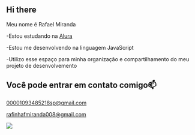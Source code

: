 ## Hi there 

Meu nome é Rafael Miranda

-Estou estudando na [Alura](https://www.alura.com.br)

-Estou me desenvolvendo na linguagem JavaScript

-Utilizo esse espaço para minha organização e compartilhamento do meu projeto de desenvolvemento


## Você pode entrar em contato comigo📫

00001093485218sp@gmail.com

rafinhafmiranda008@gmail.com


![](https://media1.tenor.com/m/emUeh65vmGsAAAAC/neymar-what.gif)

